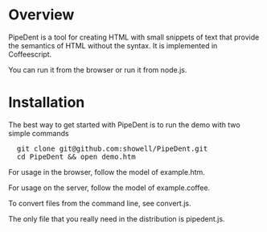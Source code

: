 <h1>Overview</h1>
<p>
  PipeDent is a tool for creating HTML with small snippets
  of text that provide the semantics of HTML without the
  syntax.  It is implemented in Coffeescript.

  You can run it from the browser or run it from node.js.
</p>

<h1>Installation</h1>
<p>
  The best way to get started with PipeDent is to run the
  demo with two simple commands
</p>
<pre>
  git clone git@github.com:showell/PipeDent.git
  cd PipeDent && open demo.htm 
</pre>
<p>For usage in the browser, follow the model of example.htm.</p>
<p>For usage on the server, follow the model of example.coffee.</p>
<p>To convert files from the command line, see convert.js.</p>
<p>
  The only file that you really need in the distribution is 
  pipedent.js.
</p>


